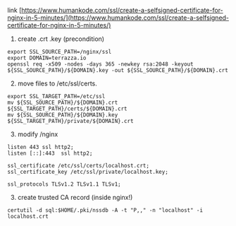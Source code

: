 link
[https://www.humankode.com/ssl/create-a-selfsigned-certificate-for-nginx-in-5-minutes/](https://www.humankode.com/ssl/create-a-selfsigned-certificate-for-nginx-in-5-minutes/)

1. create .crt .key (precondition)
```
export SSL_SOURCE_PATH=/nginx/ssl
export DOMAIN=terrazza.io
openssl req -x509 -nodes -days 365 -newkey rsa:2048 -keyout ${SSL_SOURCE_PATH}/${DOMAIN}.key -out ${SSL_SOURCE_PATH}/${DOMAIN}.crt 
```
2. move files to /etc/ssl/certs.
```
export SSL_TARGET_PATH=/etc/ssl
mv ${SSL_SOURCE_PATH}/${DOMAIN}.crt ${SSL_TARGET_PATH}/certs/${DOMAIN}.crt
mv ${SSL_SOURCE_PATH}/${DOMAIN}.key ${SSL_TARGET_PATH}/private/${DOMAIN}.crt
``` 
3. modify /nginx  
``` 
listen 443 ssl http2;
listen [::]:443  ssl http2;

ssl_certificate /etc/ssl/certs/localhost.crt;
ssl_certificate_key /etc/ssl/private/localhost.key;

ssl_protocols TLSv1.2 TLSv1.1 TLSv1;
```
3. create trusted CA record (inside nginx!)
``` 
certutil -d sql:$HOME/.pki/nssdb -A -t "P,," -n "localhost" -i localhost.crt
```